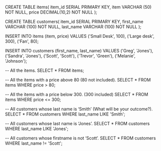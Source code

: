 CREATE TABLE items(
item_id SERIAL PRIMARY KEY,
item VARCHAR (50) NOT NULL,
price DECIMAL(10,2) NOT NULL
);

CREATE TABLE customers(
item_id SERIAL PRIMARY KEY,
first_name VARCHAR (100) NOT NULL,
last_name VARCHAR (100) NOT NULL
);

INSERT INTO items (item, price)
VALUES
('Small Desk', 100),
('Large desk', 300),
('Fan', 80);
	
INSERT INTO customers (first_name, last_name)
VALUES
('Greg', 'Jones'),
('Sandra', 'Jones'),
('Scott', 'Scott'),
('Trevor', 'Green'),
('Melanie', 'Johnson');

-- All the items.
SELECT * FROM items;

-- All the items with a price above 80 (80 not included).
SELECT * FROM items WHERE price > 80;

-- All the items with a price below 300. (300 included)
SELECT * FROM items WHERE price <= 300;

-- All customers whose last name is ‘Smith’ (What will be your outcome?).
SELECT * FROM customers WHERE last_name LIKE 'Smith';

-- All customers whose last name is ‘Jones’.
SELECT * FROM customers WHERE last_name LIKE 'Jones';

-- All customers whose firstname is not ‘Scott’.
SELECT * FROM customers WHERE last_name != 'Scott';